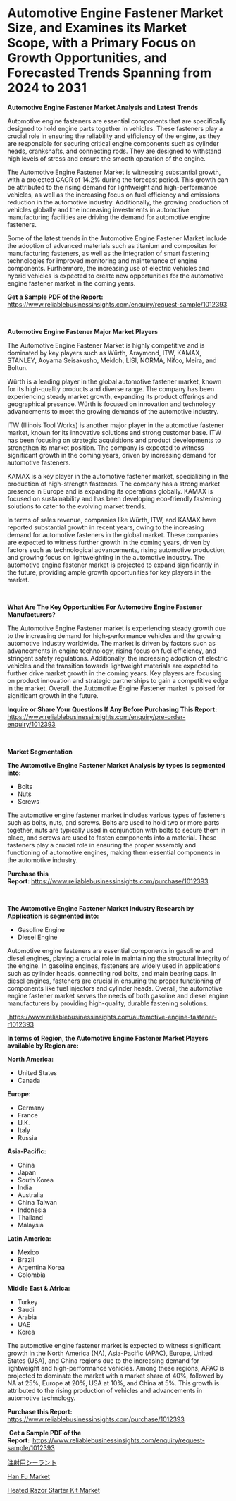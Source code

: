 <p><h1>Automotive Engine Fastener Market Size, and Examines its Market Scope, with a Primary Focus on Growth Opportunities, and Forecasted Trends Spanning from 2024 to 2031</h1></p><p><strong>Automotive Engine Fastener Market Analysis and Latest Trends</strong></p>
<p><p>Automotive engine fasteners are essential components that are specifically designed to hold engine parts together in vehicles. These fasteners play a crucial role in ensuring the reliability and efficiency of the engine, as they are responsible for securing critical engine components such as cylinder heads, crankshafts, and connecting rods. They are designed to withstand high levels of stress and ensure the smooth operation of the engine.</p><p>The Automotive Engine Fastener Market is witnessing substantial growth, with a projected CAGR of 14.2% during the forecast period. This growth can be attributed to the rising demand for lightweight and high-performance vehicles, as well as the increasing focus on fuel efficiency and emissions reduction in the automotive industry. Additionally, the growing production of vehicles globally and the increasing investments in automotive manufacturing facilities are driving the demand for automotive engine fasteners.</p><p>Some of the latest trends in the Automotive Engine Fastener Market include the adoption of advanced materials such as titanium and composites for manufacturing fasteners, as well as the integration of smart fastening technologies for improved monitoring and maintenance of engine components. Furthermore, the increasing use of electric vehicles and hybrid vehicles is expected to create new opportunities for the automotive engine fastener market in the coming years.</p></p>
<p><strong>Get a Sample PDF of the Report:&nbsp;</strong> <a href="https://www.reliablebusinessinsights.com/enquiry/request-sample/1012393">https://www.reliablebusinessinsights.com/enquiry/request-sample/1012393</a></p>
<p>&nbsp;</p>
<p><strong>Automotive Engine Fastener Major Market Players</strong></p>
<p><p>The Automotive Engine Fastener Market is highly competitive and is dominated by key players such as Würth, Araymond, ITW, KAMAX, STANLEY, Aoyama Seisakusho, Meidoh, LISI, NORMA, Nifco, Meira, and Boltun. </p><p>Würth is a leading player in the global automotive fastener market, known for its high-quality products and diverse range. The company has been experiencing steady market growth, expanding its product offerings and geographical presence. Würth is focused on innovation and technology advancements to meet the growing demands of the automotive industry.</p><p>ITW (Illinois Tool Works) is another major player in the automotive fastener market, known for its innovative solutions and strong customer base. ITW has been focusing on strategic acquisitions and product developments to strengthen its market position. The company is expected to witness significant growth in the coming years, driven by increasing demand for automotive fasteners.</p><p>KAMAX is a key player in the automotive fastener market, specializing in the production of high-strength fasteners. The company has a strong market presence in Europe and is expanding its operations globally. KAMAX is focused on sustainability and has been developing eco-friendly fastening solutions to cater to the evolving market trends.</p><p>In terms of sales revenue, companies like Würth, ITW, and KAMAX have reported substantial growth in recent years, owing to the increasing demand for automotive fasteners in the global market. These companies are expected to witness further growth in the coming years, driven by factors such as technological advancements, rising automotive production, and growing focus on lightweighting in the automotive industry. The automotive engine fastener market is projected to expand significantly in the future, providing ample growth opportunities for key players in the market.</p></p>
<p>&nbsp;</p>
<p><strong>What Are The Key Opportunities For Automotive Engine Fastener Manufacturers?</strong></p>
<p><p>The Automotive Engine Fastener market is experiencing steady growth due to the increasing demand for high-performance vehicles and the growing automotive industry worldwide. The market is driven by factors such as advancements in engine technology, rising focus on fuel efficiency, and stringent safety regulations. Additionally, the increasing adoption of electric vehicles and the transition towards lightweight materials are expected to further drive market growth in the coming years. Key players are focusing on product innovation and strategic partnerships to gain a competitive edge in the market. Overall, the Automotive Engine Fastener market is poised for significant growth in the future.</p></p>
<p><strong>Inquire or Share Your Questions If Any Before Purchasing This Report:</strong> <a href="https://www.reliablebusinessinsights.com/enquiry/pre-order-enquiry/1012393">https://www.reliablebusinessinsights.com/enquiry/pre-order-enquiry/1012393</a></p>
<p>&nbsp;</p>
<p><strong>Market Segmentation</strong></p>
<p><strong>The Automotive Engine Fastener Market Analysis by types is segmented into:</strong></p>
<p><ul><li>Bolts</li><li>Nuts</li><li>Screws</li></ul></p>
<p><p>The automotive engine fastener market includes various types of fasteners such as bolts, nuts, and screws. Bolts are used to hold two or more parts together, nuts are typically used in conjunction with bolts to secure them in place, and screws are used to fasten components into a material. These fasteners play a crucial role in ensuring the proper assembly and functioning of automotive engines, making them essential components in the automotive industry.</p></p>
<p><strong>Purchase this Report:&nbsp;</strong><a href="https://www.reliablebusinessinsights.com/purchase/1012393">https://www.reliablebusinessinsights.com/purchase/1012393</a></p>
<p>&nbsp;</p>
<p><strong>The Automotive Engine Fastener Market Industry Research by Application is segmented into:</strong></p>
<p><ul><li>Gasoline Engine</li><li>Diesel Engine</li></ul></p>
<p><p>Automotive engine fasteners are essential components in gasoline and diesel engines, playing a crucial role in maintaining the structural integrity of the engine. In gasoline engines, fasteners are widely used in applications such as cylinder heads, connecting rod bolts, and main bearing caps. In diesel engines, fasteners are crucial in ensuring the proper functioning of components like fuel injectors and cylinder heads. Overall, the automotive engine fastener market serves the needs of both gasoline and diesel engine manufacturers by providing high-quality, durable fastening solutions.</p></p>
<p><a href="https://www.reliablebusinessinsights.com/automotive-engine-fastener-r1012393">&nbsp;https://www.reliablebusinessinsights.com/automotive-engine-fastener-r1012393</a></p>
<p><strong>In terms of Region, the Automotive Engine Fastener Market Players available by Region are:</strong></p>
<p>
    <p> <strong> North America: </strong>
        <ul>
            <li>United States</li>
            <li>Canada</li>
        </ul>
        </p> 
    <p> <strong> Europe: </strong>
        <ul>
            <li>Germany</li>
            <li>France</li>
            <li>U.K.</li>
            <li>Italy</li>
            <li>Russia</li>
        </ul>
        </p> 
    <p> <strong> Asia-Pacific: </strong>
        <ul>
            <li>China</li>
            <li>Japan</li>
            <li>South Korea</li>
            <li>India</li>
            <li>Australia</li>
            <li>China Taiwan</li>
            <li>Indonesia</li>
            <li>Thailand</li>
            <li>Malaysia</li>
        </ul>
        </p> 
    <p> <strong> Latin America: </strong>
        <ul>
            <li>Mexico</li>
            <li>Brazil</li>
            <li>Argentina Korea</li>
            <li>Colombia</li>
        </ul>
        </p> 
    <p> <strong> Middle East & Africa: </strong>
        <ul>
            <li>Turkey</li>
            <li>Saudi</li>
            <li>Arabia</li>
            <li>UAE</li>
            <li>Korea</li>
        </ul>
    </p>
    </p>
<p><p>The automotive engine fastener market is expected to witness significant growth in the North America (NA), Asia-Pacific (APAC), Europe, United States (USA), and China regions due to the increasing demand for lightweight and high-performance vehicles. Among these regions, APAC is projected to dominate the market with a market share of 40%, followed by NA at 25%, Europe at 20%, USA at 10%, and China at 5%. This growth is attributed to the rising production of vehicles and advancements in automotive technology.</p></p>
<p><strong>Purchase this Report: </strong><a href="https://www.reliablebusinessinsights.com/purchase/1012393">https://www.reliablebusinessinsights.com/purchase/1012393</a></p>
<p>&nbsp;<strong>Get a Sample PDF of the Report:&nbsp;&nbsp;</strong><a href="https://www.reliablebusinessinsights.com/enquiry/request-sample/1012393">https://www.reliablebusinessinsights.com/enquiry/request-sample/1012393</a></p>
<p><strong></strong></p>
<p><p><a href="https://github.com/NikitaBruen/Market-Research-Report-List-1/blob/main/7358571176791.md">注射用シーラント</a></p><p><a href="https://github.com/setiawananhar13/Market-Research-Report-List-1/blob/main/han-fu-market.md">Han Fu Market</a></p><p><a href="https://github.com/castoriffic/Market-Research-Report-List-5/blob/main/heated-razor-starter-kit-market.md">Heated Razor Starter Kit Market</a></p></p>